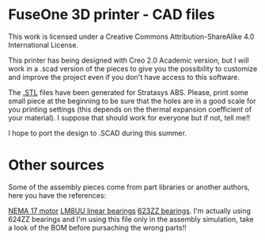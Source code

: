 FuseOne 3D printer - CAD files
==========================

This work is licensed under a Creative Commons Attribution-ShareAlike 4.0 International License.


This printer has being designed with Creo 2.0 Academic version, but I will work in a .scad version of the pieces to give you the possibility to customize and improve the project even if you don't have access to this software.

The [.STL](../STL) files have been generated for Stratasys ABS. Please, print some small piece at the beginning to be sure that the holes are in a good scale for you printing settings (this depends on the thermal expansion coefficient of your material). I suppose that should work for everyone but if not, tell me!!

I hope to port the design to .SCAD during this summer.


Other sources
==========================

Some of the assembly pieces come from part libraries or another authors, here you have the references:

[NEMA 17 motor](https://grabcad.com/library/nema-17-stepper-motor-1)
[LM8UU linear bearings](https://grabcad.com/library/8mm-linear-bearing/files/LM8UU%208mm%20Linear%20Bearing.igs)
[623ZZ bearings](http://www.tracepartsonline.net/%28S%28lwns332p5ffrro45glqy2i45%29%29/partDetails.aspx?PartFamilyID=10-14122000-175674&PartID=10-14122000-175674&sk_Reference=624ZZ&Class=SNR&ClsID=/F_SNR/F_SNR.SNR.2/SNR.SNR.2.010/&ManId=SNR). I'm actually using 624ZZ bearings and I'm using this file only in the assembly simulation, take a look of the BOM before pursaching the wrong parts!!